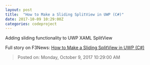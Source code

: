 ```yaml
---
layout: post
title:  "How to Make a Sliding SplitView in UWP (C#)"
date: 2017-10-09 10:29:00Z
categories: codeproject
---
```


Adding sliding functionality to UWP XAML SplitView


Full story on F3News: [How to Make a Sliding SplitView in UWP (C#)](http://www.f3nws.com/n/mrN22C)

> Posted on: Monday, October 9, 2017 10:29:00 AM
